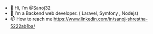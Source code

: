 - 👋 Hi, I’m @Sanoj32
- 👀 I’m a Backend web developer. ( Laravel, Symfony , Nodejs)
- 📫 How to reach me https://www.linkedin.com/in/sanoj-shrestha-5222ab1ba/
<!---
Sanoj32/Sanoj32 is a ✨ special ✨ repository because its `README.md` (this file) appears on your GitHub profile.
You can click the Preview link to take a look at your changes.
--->
